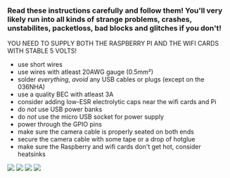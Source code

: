 ### Read these instructions carefully and follow them! You'll very likely run into all kinds of strange problems, crashes, unstabilites, packetloss, bad blocks and glitches if you don't!

YOU NEED TO SUPPLY BOTH THE RASPBERRY PI AND THE WIFI CARDS WITH STABLE 5 VOLTS!

- use short wires
- use wires with atleast 20AWG gauge (0.5mm²)
- solder _everything_, _avoid_ any USB cables or plugs (except on the 036NHA)
- use a quality BEC with atleast 3A
- consider adding low-ESR electrolytic caps near the wifi cards and Pi
- do _not_ use USB power banks
- do _not_ use the micro USB socket for power supply
- power through the GPIO pins
- make sure the camera cable is properly seated on both ends
- secure the camera cable with some tape or a drop of hotglue
- make sure the Raspberry and wifi cards don't get hot, consider heatsinks


![](https://raw.githubusercontent.com/bortek/EZ-WifiBroadcast/master/wiki-content/Pi0-Wiring-small.jpg)
![](https://raw.githubusercontent.com/bortek/EZ-WifiBroadcast/master/wiki-content/Pi3-Wiring-small.jpg)
![](https://raw.githubusercontent.com/bortek/EZ-WifiBroadcast/master/wiki-content/052nh-wiring.jpg)
![](https://raw.githubusercontent.com/bortek/EZ-WifiBroadcast/master/wiki-content/Pi1B-wiring.png)


